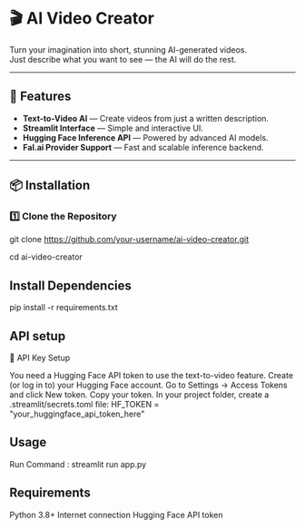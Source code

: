 # 🎬 AI Video Creator

Turn your imagination into short, stunning AI-generated videos.  
Just describe what you want to see — the AI will do the rest.

---

## 🚀 Features
- **Text-to-Video AI** — Create videos from just a written description.
- **Streamlit Interface** — Simple and interactive UI.
- **Hugging Face Inference API** — Powered by advanced AI models.
- **Fal.ai Provider Support** — Fast and scalable inference backend.

---

## 📦 Installation

### 1️⃣ Clone the Repository

git clone https://github.com/your-username/ai-video-creator.git

cd ai-video-creator

## Install Dependencies
pip install -r requirements.txt

## API setup
🔑 API Key Setup

You need a Hugging Face API token to use the text-to-video feature.
Create (or log in to) your Hugging Face account.
Go to Settings → Access Tokens and click New token.
Copy your token.
In your project folder, create a .streamlit/secrets.toml file:
HF_TOKEN = "your_huggingface_api_token_here"

## Usage
Run Command : streamlit run app.py

## Requirements
Python 3.8+
Internet connection
Hugging Face API token
